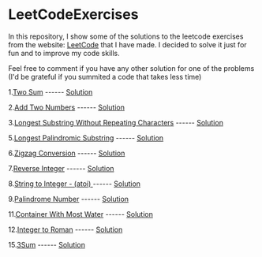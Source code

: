 # LeetCodeExercises
In this repository, I show some of the solutions to the leetcode exercises from the website: [LeetCode](https://leetcode.com/problemset/all/) that I have made. I decided to solve it just for fun and to improve my code skills.

Feel free to comment if you have any other solution for one of the problems (I'd be grateful if you summited a code that takes less time)


1.[Two Sum](https://leetcode.com/problems/two-sum/) ------ [Solution](https://github.com/afrinconp/LeetCodeExercises/tree/main/Solutions)

2.[Add Two Numbers](https://leetcode.com/problems/add-two-numbers/) ------ [Solution](https://github.com/afrinconp/LeetCodeExercises/tree/main/Solutions)

3.[Longest Substring Without Repeating Characters](https://leetcode.com/problems/longest-substring-without-repeating-characters/) ------ [Solution](https://github.com/afrinconp/LeetCodeExercises/tree/main/Solutions)

5.[Longest Palindromic Substring](https://leetcode.com/problems/longest-palindromic-substring/solution/) ------ [Solution](https://github.com/afrinconp/LeetCodeExercises/tree/main/Solutions)

6.[Zigzag Conversion](https://leetcode.com/problems/zigzag-conversion) ------ [Solution](https://github.com/afrinconp/LeetCodeExercises/tree/main/Solutions)

7.[Reverse Integer](https://leetcode.com/problems/reverse-integer/) ------ [Solution](https://github.com/afrinconp/LeetCodeExercises/tree/main/Solutions)

8.[String to Integer - (atoi) ](https://leetcode.com/problems/string-to-integer-atoi/) ------ [Solution](https://github.com/afrinconp/LeetCodeExercises/tree/main/Solutions)

9.[Palindrome Number](https://leetcode.com/problems/palindrome-number/) ------ [Solution](https://github.com/afrinconp/LeetCodeExercises/tree/main/Solutions)

11.[Container With Most Water](https://leetcode.com/problems/container-with-most-water/) ------ [Solution](https://github.com/afrinconp/LeetCodeExercises/tree/main/Solutions)

12.[Integer to Roman](https://leetcode.com/problems/integer-to-roman/) ------ [Solution](https://github.com/afrinconp/LeetCodeExercises/tree/main/Solutions)

15.[3Sum](https://leetcode.com/problems/3sum/) ------ [Solution](https://github.com/afrinconp/LeetCodeExercises/tree/main/Solutions)
